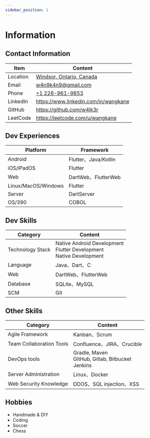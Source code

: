 ```yaml
---
sidebar_position: 1
---
```


# Information

## Contact Information
| Item | Content |
|----------|----------|
| Location | [Windsor, Ontario, Canada](https://www.google.com/maps/place/Windsor,+ON/) |
| Email | w4n9k4n9@gmail.com |
| Phone | [+1 226-961-9853](tel:1-226-961-9853) |
| LinkedIn | https://www.linkedin.com/in/wangkane |
| GitHub | https://github.com/w4lk3r |
| LeetCode | https://leetcode.com/u/wangkane |

## Dev Experiences
| Platform | Framework |
|----------|----------|
| Android | Flutter、Java/Kotlin |
| iOS/iPadOS | Flutter |
| Web | DartWeb、FlutterWeb |
| Linux/MacOS/Windows | Flutter |
| Server | DartServer |
| OS/390 | COBOL |

## Dev Skills
| Category | Content |
|----------|----------|
| Technology Stack | Native Android Development<br/>Flutter Development<br/>Native Development |
| Language | Java、Dart、C |
| Web | DartWeb、FlutterWeb |
| Database | SQLite、MySQL |
| SCM | Git |

## Other Skills
| Category | Content |
|----------|----------|
| Agile Framework | Kanban、Scrum |
| Team Collaboration Tools | Confluence、JIRA、Crucible |
| DevOps tools | Gradle, Maven<br/>GitHub, Gitlab, Bitbucket<br/>Jenkins |
| Server Administration | Linux、Docker |
| Web Security Knowledge | DDOS、SQL injection、XSS |

## Hobbies

- Handmade & DIY
- Coding
- Soccer
- Chess